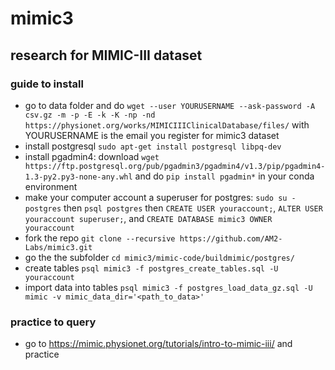 # mimic3
research for MIMIC-III dataset
---
### guide to install
+ go to data folder and do `wget --user YOURUSERNAME --ask-password -A csv.gz -m -p -E -k -K -np -nd https://physionet.org/works/MIMICIIIClinicalDatabase/files/` with YOURUSERNAME is the email you register for mimic3 dataset
+ install postgresql `sudo apt-get install postgresql libpq-dev`
+ install pgadmin4: download `wget https://ftp.postgresql.org/pub/pgadmin3/pgadmin4/v1.3/pip/pgadmin4-1.3-py2.py3-none-any.whl` and do `pip install pgadmin*` in your conda environment
+ make your computer account a superuser for postgres: `sudo su - postgres` then `psql postgres` then `CREATE USER youraccount;`, `ALTER USER youraccount superuser;`, and `CREATE DATABASE mimic3 OWNER youraccount`
+ fork the repo `git clone --recursive https://github.com/AM2-Labs/mimic3.git`
+ go the the subfolder `cd mimic3/mimic-code/buildmimic/postgres/`
+ create tables `psql mimic3 -f postgres_create_tables.sql -U youraccount`
+ import data into tables `psql mimic3 -f postgres_load_data_gz.sql -U mimic -v mimic_data_dir='<path_to_data>'`

### practice to query
+ go to https://mimic.physionet.org/tutorials/intro-to-mimic-iii/ and practice
